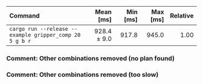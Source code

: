 | Command | Mean [ms] | Min [ms] | Max [ms] | Relative |
|:---|---:|---:|---:|---:|
| `cargo run --release --example gripper_comp 20 5 g b r` | 928.4 ± 9.0 | 917.8 | 945.0 | 1.00 |

### Comment: Other combinations removed (no plan found)
### Comment: Other combinations removed (too slow)